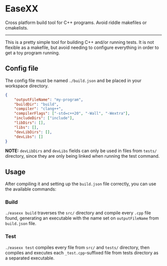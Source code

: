 # EaseXX

Cross platform build tool for C++ programs. Avoid riddle makefiles or cmakelists.

---

This is a pretty simple tool for building C++ and/or running tests. It is not flexible
as a makefile, but avoid needing to configure everything in order to get a toy program running.

## Config file

The config file must be named `./build.json` and be placed in your workspace directory.
```json
{
    "outputFileName": "my-program",
    "buildDir": "build",
    "compiler": "clang++",
    "compilerFlags": ["-std=c++20", "-Wall", "-Wextra"],
    "includeDirs": ["include"],
    "libDirs": [],
    "libs": [],
    "devLibDirs": [],
    "devLibs": []
}
```

**NOTE:** `devLibDirs` and `devLibs` fields can only be used in files from `tests/` directory, since
they are only being linked when running the test command.

## Usage
After compiling it and setting up the `build.json` file correctly, you can use the available commands:

### Build
`./easexx build` traverses the  `src/` directory and compile every `.cpp` file found, generating an executable
with the name set on `outputFileName` from `build.json` file.

### Test
`./easexx test` compiles every file from `src/` and `tests/` directory, then compiles and executes each
`_test.cpp`-suffixed file from tests directory as a separated executable.
